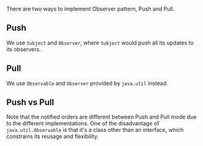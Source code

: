 
There are two ways to implement Observer pattern, Push and Pull.

## Push
We use `Subject` and `Observer`, where `Subject` would push all its updates to its observers.


## Pull
We use `Observable` and `Observer` provided by `java.util` instead. 


## Push vs Pull
Note that the notified orders are different between Push and Pull mode due to the different implementations. One of the 
disadvantage of `java.util.Observable` is that it's a class other than an interface, which constrains its reusage and 
flexibility.
 

